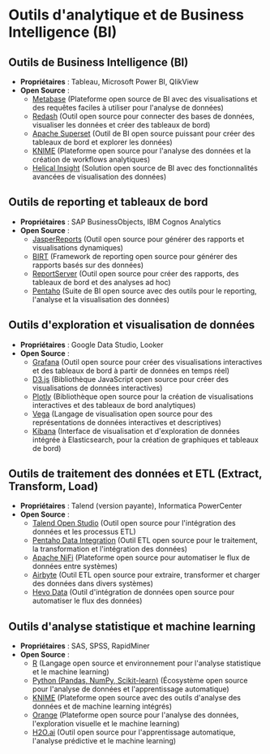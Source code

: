 # Outils d'analytique et de Business Intelligence (BI)

## Outils de Business Intelligence (BI)
- **Propriétaires** : Tableau, Microsoft Power BI, QlikView
- **Open Source** :
  - [Metabase](https://www.metabase.com/) (Plateforme open source de BI avec des visualisations et des requêtes faciles à utiliser pour l'analyse de données)
  - [Redash](https://redash.io/) (Outil open source pour connecter des bases de données, visualiser les données et créer des tableaux de bord)
  - [Apache Superset](https://superset.apache.org/) (Outil de BI open source puissant pour créer des tableaux de bord et explorer les données)
  - [KNIME](https://www.knime.com/) (Plateforme open source pour l'analyse des données et la création de workflows analytiques)
  - [Helical Insight](https://www.helicalinsight.com/) (Solution open source de BI avec des fonctionnalités avancées de visualisation des données)

## Outils de reporting et tableaux de bord
- **Propriétaires** : SAP BusinessObjects, IBM Cognos Analytics
- **Open Source** :
  - [JasperReports](https://community.jaspersoft.com/project/jasperreports-library) (Outil open source pour générer des rapports et visualisations dynamiques)
  - [BIRT](https://www.eclipse.org/birt/) (Framework de reporting open source pour générer des rapports basés sur des données)
  - [ReportServer](https://reportserver.net/en/) (Outil open source pour créer des rapports, des tableaux de bord et des analyses ad hoc)
  - [Pentaho](https://community.hitachivantara.com/s/article/open-source-projects) (Suite de BI open source avec des outils pour le reporting, l'analyse et la visualisation des données)

## Outils d'exploration et visualisation de données
- **Propriétaires** : Google Data Studio, Looker
- **Open Source** :
  - [Grafana](https://grafana.com/) (Outil open source pour créer des visualisations interactives et des tableaux de bord à partir de données en temps réel)
  - [D3.js](https://d3js.org/) (Bibliothèque JavaScript open source pour créer des visualisations de données interactives)
  - [Plotly](https://plotly.com/) (Bibliothèque open source pour la création de visualisations interactives et des tableaux de bord analytiques)
  - [Vega](https://vega.github.io/) (Langage de visualisation open source pour des représentations de données interactives et descriptives)
  - [Kibana](https://www.elastic.co/kibana) (Interface de visualisation et d'exploration de données intégrée à Elasticsearch, pour la création de graphiques et tableaux de bord)

## Outils de traitement des données et ETL (Extract, Transform, Load)
- **Propriétaires** : Talend (version payante), Informatica PowerCenter
- **Open Source** :
  - [Talend Open Studio](https://www.talend.com/products/talend-open-studio/) (Outil open source pour l'intégration des données et les processus ETL)
  - [Pentaho Data Integration](https://sourceforge.net/projects/pentaho/) (Outil ETL open source pour le traitement, la transformation et l'intégration des données)
  - [Apache NiFi](https://nifi.apache.org/) (Plateforme open source pour automatiser le flux de données entre systèmes)
  - [Airbyte](https://airbyte.io/) (Outil ETL open source pour extraire, transformer et charger des données dans divers systèmes)
  - [Hevo Data](https://hevodata.com/) (Outil d'intégration de données open source pour automatiser le flux des données)

## Outils d'analyse statistique et machine learning
- **Propriétaires** : SAS, SPSS, RapidMiner
- **Open Source** :
  - [R](https://www.r-project.org/) (Langage open source et environnement pour l'analyse statistique et le machine learning)
  - [Python (Pandas, NumPy, Scikit-learn)](https://www.python.org/) (Écosystème open source pour l'analyse de données et l'apprentissage automatique)
  - [KNIME](https://www.knime.com/) (Plateforme open source avec des outils d'analyse des données et de machine learning intégrés)
  - [Orange](https://orangedatamining.com/) (Plateforme open source pour l'analyse des données, l'exploration visuelle et le machine learning)
  - [H2O.ai](https://www.h2o.ai/) (Outil open source pour l'apprentissage automatique, l'analyse prédictive et le machine learning)

